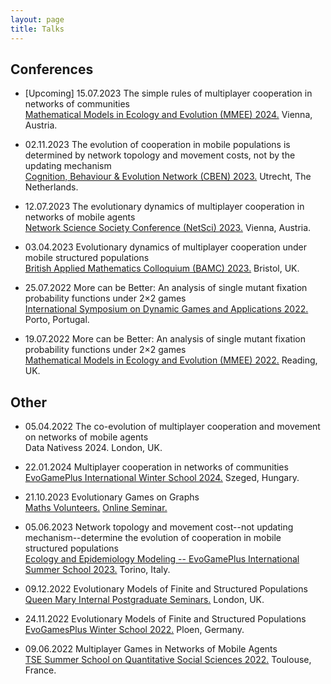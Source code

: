 ```yaml
---
layout: page
title: Talks
---
```



## Conferences


*  [Upcoming] 15.07.2023 The simple rules of multiplayer cooperation in networks of communities\
    [Mathematical Models in Ecology and Evolution (MMEE) 2024.](https://ps-mathematik.univie.ac.at/e/index.php?event=mmee2024) Vienna, Austria.

*  02.11.2023 The evolution of cooperation in mobile populations is determined by network topology and movement costs, not by the updating mechanism\
    [Cognition, Behaviour & Evolution Network (CBEN) 2023.](https://www.cognitionbehaviorevolution.nl/?page_id=852) Utrecht, The Netherlands.
    
*   12.07.2023 The evolutionary dynamics of multiplayer cooperation in networks of mobile agents\
    [Network Science Society Conference (NetSci) 2023.](https://netsci2023.wixsite.com/netsci2023) Vienna, Austria.

*   03.04.2023 Evolutionary dynamics of multiplayer cooperation under mobile structured populations\
    [British Applied Mathematics Colloquium (BAMC) 2023.](https://rise.articulate.com/share/m_8PV5egFfp51rbRhApK6GtC3ZkRGmpN#/) Bristol, UK.

*   25.07.2022 More can be Better: An analysis of single mutant fixation probability functions under 2×2 games\
    [International Symposium on Dynamic Games and Applications 2022.](https://www.gerad.ca/colloques/isdg2022/program.html) Porto, Portugal.

*   19.07.2022 More can be Better: An analysis of single mutant fixation probability functions under 2×2 games\
    [Mathematical Models in Ecology and Evolution (MMEE) 2022.](http://mmee.eu/index.html) Reading, UK. 

## Other


*  05.04.2022 The co-evolution of multiplayer cooperation and movement on networks of mobile agents\
    Data Nativess 2024. London, UK.

*   22.01.2024 Multiplayer cooperation in networks of communities\
    [EvoGamePlus International Winter School 2024.](https://sites.google.com/view/evogamesplus-szeged/home) Szeged, Hungary.

*   21.10.2023 Evolutionary Games on Graphs\
    [Maths Volunteers.](https://www.mathsvolunteers.com/home) [Online Seminar.](https://www.youtube.com/watch?v=sGCK6uDyBxk)

*   05.06.2023 Network topology and movement cost--not updating mechanism--determine the evolution of cooperation in mobile structured populations\
    [Ecology and Epidemiology Modeling -- EvoGamePlus International Summer School 2023.](https://eem-evogames.di.unito.it/program/) Torino, Italy.

*   09.12.2022 Evolutionary Models of Finite and Structured Populations\
    [Queen Mary Internal Postgraduate Seminars.](https://www.qmul.ac.uk/maths/research/seminars/queen-mary-internal-postgraduate-seminar/) London, UK.

*   24.11.2022 Evolutionary Models of Finite and Structured Populations\
    [EvoGamesPlus Winter School 2022.](https://tecoevo.github.io/winterschool/) Ploen, Germany.

*   09.06.2022 Multiplayer Games in Networks of Mobile Agents\
    [TSE Summer School on Quantitative Social Sciences 2022.](https://www.iast.fr/summer-schools) 	Toulouse, France.

